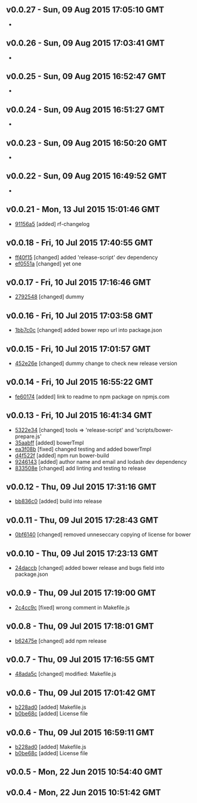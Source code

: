 v0.0.27 - Sun, 09 Aug 2015 17:05:10 GMT
---------------------------------------

- 


v0.0.26 - Sun, 09 Aug 2015 17:03:41 GMT
---------------------------------------

- 


v0.0.25 - Sun, 09 Aug 2015 16:52:47 GMT
---------------------------------------

- 


v0.0.24 - Sun, 09 Aug 2015 16:51:27 GMT
---------------------------------------

- 


v0.0.23 - Sun, 09 Aug 2015 16:50:20 GMT
---------------------------------------

- 


v0.0.22 - Sun, 09 Aug 2015 16:49:52 GMT
---------------------------------------

- 


v0.0.21 - Mon, 13 Jul 2015 15:01:46 GMT
---------------------------------------

- [91156a5](../../commit/91156a5) [added] rf-changelog


v0.0.18 - Fri, 10 Jul 2015 17:40:55 GMT
---------------------------------------

- [ff40f15](../../commit/ff40f15) [changed] added 'release-script' dev dependency
- [ef0551a](../../commit/ef0551a) [changed] yet one



v0.0.17 - Fri, 10 Jul 2015 17:16:46 GMT
---------------------------------------

- [2792548](../../commit/2792548) [changed] dummy



v0.0.16 - Fri, 10 Jul 2015 17:03:58 GMT
---------------------------------------

- [1bb7c0c](../../commit/1bb7c0c) [changed] added bower repo url into package.json



v0.0.15 - Fri, 10 Jul 2015 17:01:57 GMT
---------------------------------------

- [452e26e](../../commit/452e26e) [changed] dummy change to check new release version



v0.0.14 - Fri, 10 Jul 2015 16:55:22 GMT
---------------------------------------

- [fe60174](../../commit/fe60174) [added] link to readme to npm package on npmjs.com



v0.0.13 - Fri, 10 Jul 2015 16:41:34 GMT
---------------------------------------

- [5322e34](../../commit/5322e34) [changed] tools => 'release-script' and 'scripts/bower-prepare.js'
- [35aabff](../../commit/35aabff) [added] bowerTmpl
- [ea3f08b](../../commit/ea3f08b) [fixed] changed testing and added bowerTmpl
- [d4f522f](../../commit/d4f522f) [added] npm run bower-build
- [9246143](../../commit/9246143) [added] author name and email and lodash dev dependency
- [833508e](../../commit/833508e) [changed] add linting and testing to release



v0.0.12 - Thu, 09 Jul 2015 17:31:16 GMT
---------------------------------------

- [bb836c0](../../commit/bb836c0) [added] build into release



v0.0.11 - Thu, 09 Jul 2015 17:28:43 GMT
---------------------------------------

- [0bf6140](../../commit/0bf6140) [changed] removed unneseccary copying of license for bower



v0.0.10 - Thu, 09 Jul 2015 17:23:13 GMT
---------------------------------------

- [24daccb](../../commit/24daccb) [changed] added bower release and bugs field into package.json



v0.0.9 - Thu, 09 Jul 2015 17:19:00 GMT
--------------------------------------

- [2c4cc9c](../../commit/2c4cc9c) [fixed] wrong comment in Makefile.js



v0.0.8 - Thu, 09 Jul 2015 17:18:01 GMT
--------------------------------------

- [b62475e](../../commit/b62475e) [changed] add npm release



v0.0.7 - Thu, 09 Jul 2015 17:16:55 GMT
--------------------------------------

- [48ada5c](../../commit/48ada5c) [changed] modified: Makefile.js



v0.0.6 - Thu, 09 Jul 2015 17:01:42 GMT
--------------------------------------

- [b228ad0](../../commit/b228ad0) [added] Makefile.js
- [b0be68c](../../commit/b0be68c) [added] License file



v0.0.6 - Thu, 09 Jul 2015 16:59:11 GMT
--------------------------------------

- [b228ad0](../../commit/b228ad0) [added] Makefile.js
- [b0be68c](../../commit/b0be68c) [added] License file



v0.0.5 - Mon, 22 Jun 2015 10:54:40 GMT
--------------------------------------





v0.0.4 - Mon, 22 Jun 2015 10:51:42 GMT
--------------------------------------





